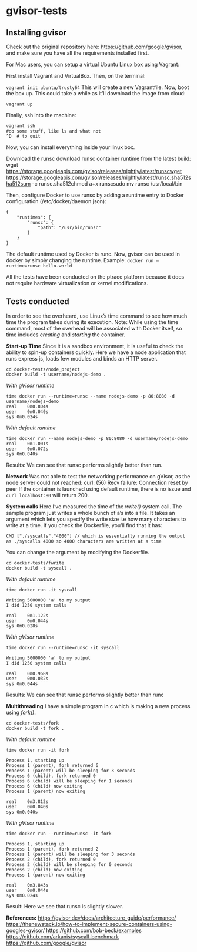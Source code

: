 # gvisor-tests

## Installing gvisor
Check out the original repository here: https://github.com/google/gvisor, and make sure you have all the requirements installed first.

For Mac users, you can setup a virtual Ubuntu Linux box using Vagrant:

First install Vagrant and VirtualBox. Then, on the terminal:

`vagrant init ubuntu/trusty64`
This will create a new Vagrantfile. 
Now, boot the box up. This could take a while as it’ll download the image from cloud:

`vagrant up`

Finally, ssh into the machine:

```
vagrant ssh
#do some stuff, like ls and what not
^D  # to quit
```


Now, you can install everything inside your linux box.

Download the runsc download runsc container runtime from the latest build: 
wget https://storage.googleapis.com/gvisor/releases/nightly/latest/runscwget https://storage.googleapis.com/gvisor/releases/nightly/latest/runsc.sha512sha512sum -c runsc.sha512chmod a+x runscsudo mv runsc /usr/local/bin

Then, configure Docker to use runsc by adding a runtime entry to Docker configuration (/etc/docker/daemon.json):
```
{
    "runtimes": {
        "runsc": {
            "path": "/usr/bin/runsc"
        }
    }
}
```

The default runtime used by Docker is runc. Now, gvisor can be used in docker by simply changing the runtime. Example: 
`docker run –runtime=runsc hello-world`

All the tests have been conducted on the ptrace platform because it does not require hardware virtualization or kernel modifications. 


## Tests conducted
In order to see the overheard, use Linux’s time command to see how much time the program takes during its execution. 
Note: While using the time command, most of the overhead will be associated with Docker itself, so time includes _creating_ and _starting_ the container.


**Start-up Time**
Since it is a sandbox environment, it is useful to check the ability to spin-up containers quickly. Here we have a node application that runs express js, loads few modules and binds an HTTP server.
```
cd docker-tests/node_project
docker build -t username/nodejs-demo .
```
_With gVisor runtime_
```
time docker run --runtime=runsc --name nodejs-demo -p 80:8080 -d username/nodejs-demo
real	0m0.804s
user	0m0.040s
sys	0m0.024s
```
_With default runtime_
```
time docker run --name nodejs-demo -p 80:8080 -d username/nodejs-demo
real	0m1.001s
user	0m0.072s
sys	0m0.040s
```

Results: We can see that runsc performs slightly better than run.

**Network**
Was not able to test the networking performance on gVisor, as the node server could not reached:
curl: (56) Recv failure: Connection reset by peer
If the container is launched using default runtime, there is no issue and `curl localhost:80` will return 200.

**System calls**
Here I’ve measured the time of the _write()_ system call. The sample program just writes a whole bunch of a’s into a file. It takes an argument which lets you specify the write size i.e how many characters to write at a time. If you check the Dockerfile, you’ll find that it has:
```
CMD ["./syscalls","4000"] // which is essentially running the output as ./syscalls 4000 so 4000 characters are written at a time
```

You can change the argument by modifying the Dockerfile.
```
cd docker-tests/fwrite
docker build -t syscall .
```
_With default runtime_
```
time docker run -it syscall

Writing 5000000 'a' to my output
I did 1250 system calls

real	0m1.122s
user	0m0.044s
sys	0m0.028s
```

_With gVisor runtime_
```
time docker run --runtime=runsc -it syscall

Writing 5000000 'a' to my output
I did 1250 system calls

real	0m0.968s
user	0m0.032s
sys	0m0.044s
```

Results: We can see that runsc performs slightly better than runc

**Multithreading**
I have a simple program in c which is making a new process using _fork()_.
```
cd docker-tests/fork
docker build -t fork .
```
_With default runtime_
```
time docker run -it fork

Process 1, starting up
Process 1 (parent), fork returned 6
Process 1 (parent) will be sleeping for 3 seconds
Process 6 (child), fork returned 0
Process 6 (child) will be sleeping for 1 seconds
Process 6 (child) now exiting
Process 1 (parent) now exiting

real	0m3.812s
user	0m0.040s
sys	0m0.040s
```



_With gVisor runtime_
```
time docker run --runtime=runsc -it fork

Process 1, starting up
Process 1 (parent), fork returned 2
Process 1 (parent) will be sleeping for 3 seconds
Process 2 (child), fork returned 0
Process 2 (child) will be sleeping for 0 seconds
Process 2 (child) now exiting
Process 1 (parent) now exiting

real	0m3.843s
user	0m0.044s
sys	0m0.024s
```


Result: Here we see that runsc is slightly slower.

**References:**
https://gvisor.dev/docs/architecture_guide/performance/
https://thenewstack.io/how-to-implement-secure-containers-using-googles-gvisor/
https://github.com/bob-beck/examples
https://github.com/arkanis/syscall-benchmark
https://github.com/google/gvisor
